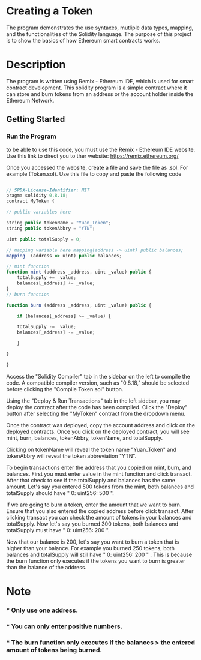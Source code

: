 # Creating a Token 
The program demonstrates the use syntaxes, mutliple data types, mapping, and the functionalities of the Solidity language. The purpose of this project is to show the basics of how Ethereum smart contracts works. 

# Description
The program is written using Remix - Ethereum IDE, which is used for smart contract development. This solidity program is a simple contract where it can store and burn tokens from 
 an address or the account holder inside the Ethereum Network.

 ## Getting Started

 ### Run the Program
to be able to use this code, you must use the Remix - Ethereum IDE website. Use this link to direct you to ther website: https://remix.ethereum.org/

Once you accessed the website, create a file and save the file as .sol. For example (Token.sol). Use this file to copy and paste the following code

```javascript

// SPDX-License-Identifier: MIT
pragma solidity 0.8.18;
contract MyToken {

// public variables here

string public tokenName = "Yuan_Token"; 
string public tokenAbbry = "YTN";

uint public totalSupply = 0;

// mapping variable here mapping(address -> uint) public balances;
mapping  (address => uint) public balances;

// mint function
function mint (address _address, uint _value) public {
    totalSupply += _value;
    balances[_address] += _value;
}
// burn function

function burn (address _address, uint _value) public {

    if (balances[_address] >= _value) {

    totalSupply -= _value;
    balances[_address] -= _value;

    }

}

}

```
Access the "Solidity Compiler" tab in the sidebar on the left to compile the code. A compatible compiler version, such as "0.8.18," should be selected before clicking the "Compile Token.sol" button.

Using the "Deploy & Run Transactions" tab in the left sidebar, you may deploy the contract after the code has been compiled. Click the "Deploy" button after selecting the "MyToken" contract from the dropdown menu.

Once the contract was deployed, copy the account address and click on the deployed contracts. Once you click on the deployed contract, you will see mint, burn, balances, tokenAbbry, tokenName, and totalSupply. 

Clicking on tokenName will reveal the token name "Yuan_Token" and tokenAbbry will reveal the token abbreviation "YTN".

To begin transactions enter the address that you copied on mint, burn, and balances. First you must enter value in the mint function and click transact. After that check to see if the totalSupply and balances has the same amount. Let's say you entered 500 tokens from the mint, both balances and totalSupply should have " 0: uint256: 500 ".

If we are going to burn a token, enter the amount that we want to burn. Ensure that you also entered the copied address before click transact. After clicking transact you can check
the amount of tokens in your balances and totalSupply. Now let's say you burned 300 tokens,  both balances and totalSupply must have " 0: uint256: 200 ".

Now that our balance is 200, let's say you want to burn a token that is higher than your balance. 
For example you burned 250 tokens,  both balances and totalSupply will still have " 0: uint256: 200 " . This is because the burn function only executes if the tokens you want to burn is greater than the balance of the address.

# Note
 ### * Only use one address.
 ### * You can only enter positive numbers.
 ### * The burn function only executes if the balances > the entered amount of tokens being burned.




